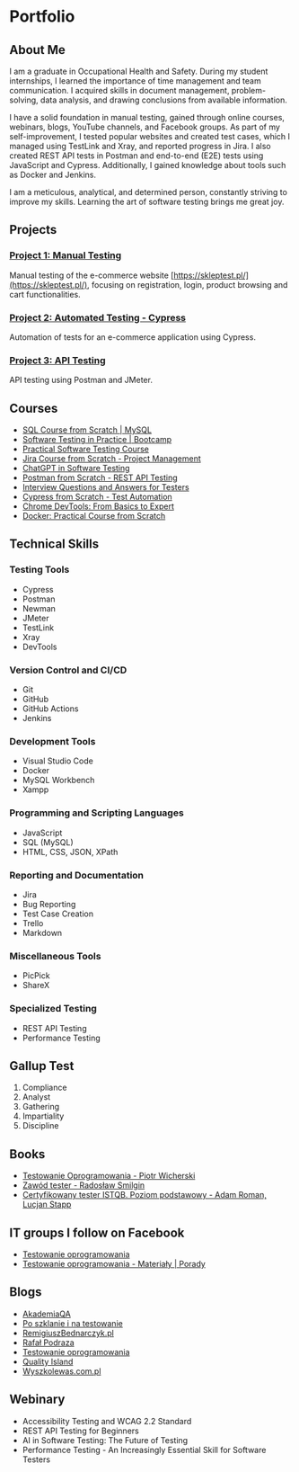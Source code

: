 # Portfolio
## About Me
I am a graduate in Occupational Health and Safety. During my student internships, I learned the importance of time management and team communication. I acquired skills in document management, problem-solving, data analysis, and drawing conclusions from available information.

I have a solid foundation in manual testing, gained through online courses, webinars, blogs, YouTube channels, and Facebook groups. As part of my self-improvement, I tested popular websites and created test cases, which I managed using TestLink and Xray, and reported progress in Jira. I also created REST API tests in Postman and end-to-end (E2E) tests using JavaScript and Cypress. Additionally, I gained knowledge about tools such as Docker and Jenkins.

I am a meticulous, analytical, and determined person, constantly striving to improve my skills. Learning the art of software testing brings me great joy.

## Projects

### [Project 1: Manual Testing](https://github.com/patryk-czarnecki/Project1-Manual-Testing)
Manual testing of the e-commerce website [https://skleptest.pl/](https://skleptest.pl/), focusing on registration, login, product browsing and cart functionalities.

### [Project 2: Automated Testing - Cypress](https://github.com/patryk-czarnecki/Project-2-Automated-Testing---Cypress)
Automation of tests for an e-commerce application using Cypress.

### [Project 3: API Testing](https://github.com/patryk-czarnecki/Project3-APITesting)
API testing using Postman and JMeter.

## Courses
* [SQL Course from Scratch | MySQL](https://www.udemy.com/course/kurs-sql-od-podstaw)
* [Software Testing in Practice | Bootcamp](https://www.udemy.com/course/testowanie-oprogramowania-w-praktyce-bootcamp)
* [Practical Software Testing Course](https://www.udemy.com/course/praktyczny-kurs-testowania-oprogramowania)
* [Jira Course from Scratch - Project Management](https://www.udemy.com/course/kurs-jira-od-podstaw-zarzadzanie-projektami)
* [ChatGPT in Software Testing](https://www.udemy.com/course/chatgpt-w-testowaniu-oprogramowania)
* [Postman from Scratch - REST API Testing](https://www.udemy.com/course/postman-od-podstaw-testowanie-rest-api)
* [Interview Questions and Answers for Testers](https://www.udemy.com/course/pytania-i-odpowiedzi-rekrutacyjne-dla-testera)
* [Cypress from Scratch - Test Automation](https://www.udemy.com/course/cypress-od-podstaw)
* [Chrome DevTools: From Basics to Expert](https://www.udemy.com/course/chrome-devtools-od-podstaw-do-eksperta)
* [Docker: Practical Course from Scratch](https://www.udemy.com/course/docker-praktyczny-kurs-od-podstaw)

## Technical Skills

### Testing Tools
* Cypress
* Postman
* Newman
* JMeter
* TestLink
* Xray
* DevTools

### Version Control and CI/CD
* Git
* GitHub
* GitHub Actions
* Jenkins

### Development Tools
* Visual Studio Code
* Docker
* MySQL Workbench
* Xampp

### Programming and Scripting Languages
* JavaScript
* SQL (MySQL)
* HTML, CSS, JSON, XPath

### Reporting and Documentation
* Jira
* Bug Reporting
* Test Case Creation
* Trello
* Markdown

### Miscellaneous Tools
* PicPick
* ShareX

### Specialized Testing
* REST API Testing
* Performance Testing

## Gallup Test
1. Compliance
2. Analyst
3. Gathering
4. Impartiality
5. Discipline

## Books
* [Testowanie Oprogramowania - Piotr Wicherski](https://ksiazka.testowanieoprogramowania.pl/od-czego-zaczac)
* [Zawód tester - Radosław Smilgin](https://lubimyczytac.pl/ksiazka/291227/zawod-tester)
* [Certyfikowany tester ISTQB. Poziom podstawowy - Adam Roman, Lucjan Stapp](https://lubimyczytac.pl/ksiazka/4943677/certyfikowany-tester-istqb-poziom-podstawowy)

## IT groups I follow on Facebook
* [Testowanie oprogramowania](https://www.facebook.com/groups/TestowanieOprogramowania)
* [Testowanie oprogramowania - Materiały | Porady](https://www.facebook.com/groups/testowanie)

## Blogs
* [AkademiaQA](https://akademiaqa.pl/)
* [Po szklanie i na testowanie](https://poszklanieinatestowanie.pl/)
* [RemigiuszBednarczyk.pl](https://remigiuszbednarczyk.pl/)
* [Rafał Podraza](https://www.youtube.com/channel/UC0d8tgd-z-4fVvKnDLwCxzA)
* [Testowanie oprogramowania](https://testowanie-oprogramowania.pl/)
* [Quality Island](https://qualityisland.pl/blog/)
* [Wyszkolewas.com.pl](https://www.wyszkolewas.com.pl/)

## Webinary
* Accessibility Testing and WCAG 2.2 Standard
* REST API Testing for Beginners
* AI in Software Testing: The Future of Testing
* Performance Testing - An Increasingly Essential Skill for Software Testers
